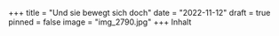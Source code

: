 +++
title = "Und sie bewegt sich doch"
date = "2022-11-12"
draft = true
pinned = false
image = "img_2790.jpg"
+++
Inhalt